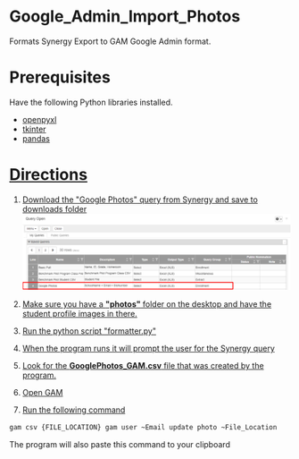 # Google_Admin_Import_Photos
Formats Synergy Export to GAM Google Admin format.

<H1>Prerequisites</h1>
Have the following Python libraries installed.
<ul><li> <a href="https://openpyxl.readthedocs.io/en/stable/">openpyxl</li>
<li><a href="https://docs.python.org/3/library/tkinter.html">tkinter</li>
<li><a href="https://pandas.pydata.org/">pandas</li></ul>



<H1>Directions</h1>

1) Download the "Google Photos" query from Synergy and save to downloads folder
![](https://github.com/aaronzech/images/blob/main/Screenshot_231.png)

2) Make sure you have a <b>"photos"</b> folder on the desktop and have the student profile images in there.

3) Run the python script "formatter.py"

4) When the program runs it will prompt the user for the Synergy query

5) Look for the <b>GooglePhotos_GAM.csv</b> file that was created by the program.

6) Open GAM 

7) Run the following command

  ```sh
  gam csv {FILE_LOCATION} gam user ~Email update photo ~File_Location
  ```
The program will also paste this command to your clipboard
